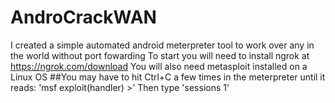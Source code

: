# AndroCrackWAN
I created a simple automated android meterpreter tool to work over any in the world without port fowarding
To start you will need to install ngrok at https://ngrok.com/download
You will also need metasploit installed on a Linux OS
##You may have to hit Ctrl+C a few times in the meterpreter until it reads: 'msf exploit(handler) >' 
Then type 'sessions 1'
